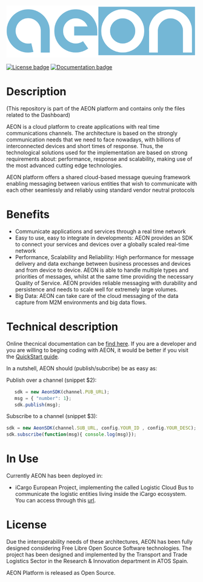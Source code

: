 ![Logo](resources/logo/web_header_medium.png)

[![License badge](https://img.shields.io/badge/license-AGPL-blue.svg)](https://opensource.org/licenses/GPL-3.0)
[![Documentation badge](https://readthedocs.org/projects/fiware-orion/badge/?version=latest)](http://aeon-platform.readthedocs.org/en/latest/?badge=latest)

# Description

(This repository is part of the AEON platform and contains only the files related to the Dashboard)

AEON is a cloud platform to create applications with 
real time communications channels. The architecture is based on the strongly 
communication needs that we need to face nowadays, with billions of 
interconnected devices and short times of response. Thus, the technological 
solutions used for the implementation are based on strong requirements 
about: performance, response and scalability, making use of the most advanced 
cutting edge technologies.

AEON platform offers a shared cloud-based message queuing framework enabling messaging between various entities that wish to communicate with each other seamlessly and reliably using standard vendor neutral protocols

# Benefits 
 * Communicate applications and services through a real time network
 * Easy to use, easy to integrate in developments: AEON provides an SDK to connect your services and devices over a globally scaled real-time network
 *	Performance, Scalability and Reliability: High performance for message delivery and data exchange between business processes and devices and from device to device. AEON is able to handle multiple types and priorities of messages, whilst at the same time providing the necessary Quality of Service. AEON provides reliable messaging with durability and persistence and needs to scale well for extremely large volumes.
 *	Big Data: AEON can take care of the cloud messaging of the data capture from M2M environments and big data flows.

# Technical description

Online thecnical documentation can be [find here](http://130.206.116.137:3000/public/doc/html/apidoc/apidoc.html). If you are a developer and you are willing to beging coding with AEON, it would be better if you visit the [QuickStart guide](http://130.206.116.137:3000/public/doc/html/apidoc/apidoc.html#quick-start).
 
 In a nutshell, AEON should (publish/subcribe) be as easy as:
 
 Publish over a channel (snippet $2):  
 
 ```javascript
    sdk = new AeonSDK(channel.PUB_URL);
    msg = { "number": 1};
    sdk.publish(msg);
 ```
 
 Subscribe to a channel (snippet $3):
 
 ```javascript
 sdk = new AeonSDK(channel.SUB_URL, config.YOUR_ID , config.YOUR_DESC);
 sdk.subscribe(function(msg){ console.log(msg)});
```

# In Use

Currently AEON has been deployed in:

* iCargo European Project, implementing the called Logistic Cloud Bus to communicate the logistic entities living inside the iCargo ecosystem. You can access through this [url](http://aeon.atosresearch.eu). 

# License

Due the interoperability needs of these architectures, AEON has been fully
designed considering Free Libre Open Source Software technologies. 
The project has been designed and implemented by the Transport and Trade  Logistics Sector in the Research & Innovation department in ATOS Spain.

AEON Platform is released as Open Source.

